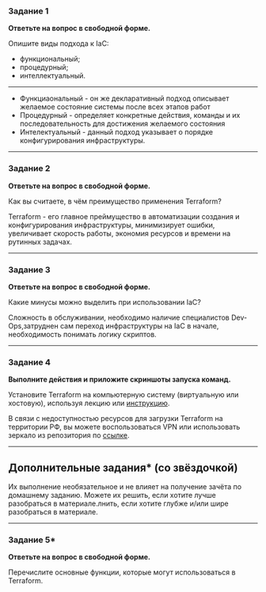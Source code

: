 ### Задание 1

**Ответьте на вопрос в свободной форме.**

Опишите виды подхода к IaC:

 * функциональный;
 * процедурный;
 * интеллектуальный.

---

* Функциаональный - он же декларативный подход описывает желаемое состояние системы после всех этапов работ
* Процедурный - определяет конкретные действия, команды и их последовательность для достижения желаемого состояния
* Интелектуальный - данный подход указывает о порядке конфигурирования инфраструктуры. 

---

### Задание 2

**Ответьте на вопрос в свободной форме.**

Как вы считаете, в чём преимущество применения Terraform?

Terraform - его главное преймущество в автоматизации создания и конфигурирования инфраструктуры, минимизирует ошибки, увеличивает скорость работы, экономия ресурсов и времени на рутинных задачах. 

---

### Задание 3

**Ответьте на вопрос в свободной форме.**

Какие минусы можно выделить при использовании IaC?

 Сложность в обслуживании, необходимо наличие специалистов Dev-Ops,затруднен сам переход инфраструктуры на IaC в начале, необходимость понимать логику скриптов. 
 
---

### Задание 4

**Выполните действия и приложите скриншоты запуска команд.**

Установите Terraform на компьютерную систему (виртуальную или хостовую), используя лекцию или [инструкцию](https://learn.hashicorp.com/tutorials/terraform/install-cli).    

В связи с недоступностью ресурсов для загрузки Terraform на территории РФ, вы можете  воспользоваться VPN или использовать зеркало из репозитория по [ссылке](https://github.com/netology-code/devops-materials).

---

## Дополнительные задания* (со звёздочкой)

Их выполнение необязательное и не влияет на получение зачёта по домашнему заданию. Можете их решить, если хотите лучше разобраться в материале.лнить, если хотите глубже и/или шире разобраться в материале.

---

### Задание 5*

**Ответьте на вопрос в свободной форме.**

Перечислите основные функции, которые могут использоваться в Terraform. 
